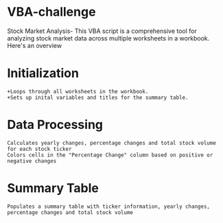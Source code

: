 # VBA-challenge
Stock Market Analysis-
This VBA script is a comprehensive tool for analyzing stock market data across multiple worksheets in a workbook. Here's an overview

#  Initialization
    +Loops through all worksheets in the workbook.
    +Sets up inital variables and titles for the summary table.

#  Data Processing
    Calculates yearly changes, percentage changes and total stock volume for each stock ticker
    Colors cells in the "Percentage Change" column based on positive or negative changes
#  Summary Table
    Populates a summary table with ticker information, yearly changes, percentage changes and total stock volume


